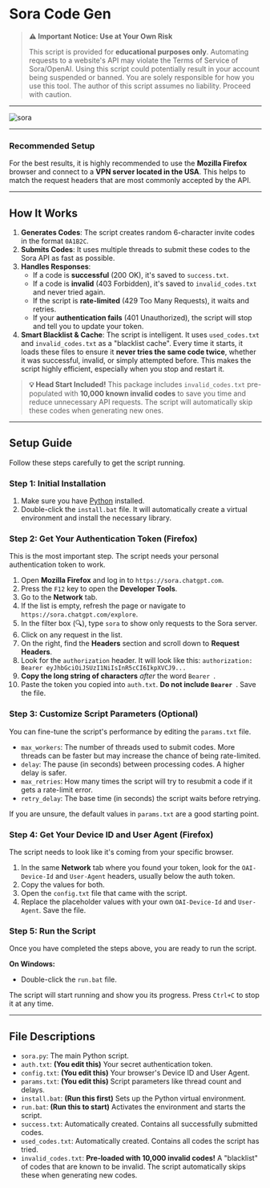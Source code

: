 # Sora Code Gen

> **⚠️ Important Notice: Use at Your Own Risk**
>
> This script is provided for **educational purposes only**. Automating requests to a website's API may violate the Terms of Service of Sora/OpenAI. Using this script could potentially result in your account being suspended or banned. You are solely responsible for how you use this tool. The author of this script assumes no liability. Proceed with caution.

---

![sora](https://github.com/user-attachments/assets/7f7a36d8-532b-45b1-96ec-5f3eef44af30)

---

### Recommended Setup

For the best results, it is highly recommended to use the **Mozilla Firefox** browser and connect to a **VPN server located in the USA**. This helps to match the request headers that are most commonly accepted by the API.

---

## How It Works

1.  **Generates Codes**: The script creates random 6-character invite codes in the format `0A1B2C`.
2.  **Submits Codes**: It uses multiple threads to submit these codes to the Sora API as fast as possible.
3.  **Handles Responses**:
    *   If a code is **successful** (200 OK), it's saved to `success.txt`.
    *   If a code is **invalid** (403 Forbidden), it's saved to `invalid_codes.txt` and never tried again.
    *   If the script is **rate-limited** (429 Too Many Requests), it waits and retries.
    *   If your **authentication fails** (401 Unauthorized), the script will stop and tell you to update your token.
4.  **Smart Blacklist & Cache**: The script is intelligent. It uses `used_codes.txt` and `invalid_codes.txt` as a "blacklist cache". Every time it starts, it loads these files to ensure it **never tries the same code twice**, whether it was successful, invalid, or simply attempted before. This makes the script highly efficient, especially when you stop and restart it.

> **💡 Head Start Included!** This package includes `invalid_codes.txt` pre-populated with **10,000 known invalid codes** to save you time and reduce unnecessary API requests. The script will automatically skip these codes when generating new ones.

---

## Setup Guide

Follow these steps carefully to get the script running.

### Step 1: Initial Installation

1.  Make sure you have [Python](https://www.python.org/downloads/) installed.
2.  Double-click the `install.bat` file. It will automatically create a virtual environment and install the necessary library.

### Step 2: Get Your Authentication Token (Firefox)

This is the most important step. The script needs your personal authentication token to work.

1.  Open **Mozilla Firefox** and log in to `https://sora.chatgpt.com`.
2.  Press the `F12` key to open the **Developer Tools**.
3.  Go to the **Network** tab.
4.  If the list is empty, refresh the page or navigate to `https://sora.chatgpt.com/explore`.
5.  In the filter box (🔍), type `sora` to show only requests to the Sora server.
6.  Click on any request in the list.
7.  On the right, find the **Headers** section and scroll down to **Request Headers**.
8.  Look for the `authorization` header. It will look like this:
    `authorization: Bearer eyJhbGciOiJSUzI1NiIsInR5cCI6IkpXVCJ9...`
9.  **Copy the long string of characters** *after* the word `Bearer `.
10. Paste the token you copied into `auth.txt`. **Do not include `Bearer `**. Save the file.

### Step 3: Customize Script Parameters (Optional)

You can fine-tune the script's performance by editing the `params.txt` file.

-   `max_workers`: The number of threads used to submit codes. More threads can be faster but may increase the chance of being rate-limited.
-   `delay`: The pause (in seconds) between processing codes. A higher delay is safer.
-   `max_retries`: How many times the script will try to resubmit a code if it gets a rate-limit error.
-   `retry_delay`: The base time (in seconds) the script waits before retrying.

If you are unsure, the default values in `params.txt` are a good starting point.

### Step 4: Get Your Device ID and User Agent (Firefox)

The script needs to look like it's coming from your specific browser.

1.  In the same **Network** tab where you found your token, look for the `OAI-Device-Id` and `User-Agent` headers, usually below the auth token.
2.  Copy the values for both.
3.  Open the `config.txt` file that came with the script.
4.  Replace the placeholder values with your own `OAI-Device-Id` and `User-Agent`. Save the file.

### Step 5: Run the Script

Once you have completed the steps above, you are ready to run the script.

**On Windows:**
-   Double-click the `run.bat` file.

The script will start running and show you its progress. Press `Ctrl+C` to stop it at any time.

---

## File Descriptions

-   `sora.py`: The main Python script.
-   `auth.txt`: **(You edit this)** Your secret authentication token.
-   `config.txt`: **(You edit this)** Your browser's Device ID and User Agent.
-   `params.txt`: **(You edit this)** Script parameters like thread count and delays.
-   `install.bat`: **(Run this first)** Sets up the Python virtual environment.
-   `run.bat`: **(Run this to start)** Activates the environment and starts the script.
-   `success.txt`: Automatically created. Contains all successfully submitted codes.
-   `used_codes.txt`: Automatically created. Contains all codes the script has tried.
-   `invalid_codes.txt`: **Pre-loaded with 10,000 invalid codes!** A "blacklist" of codes that are known to be invalid. The script automatically skips these when generating new codes.
